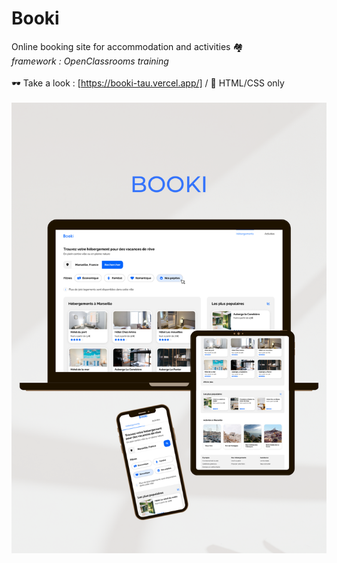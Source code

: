 # Booki
 Online booking site for accommodation and activities 🏘<br>
_framework : OpenClassrooms training_ 
<br><br>
🕶 Take a look : [https://booki-tau.vercel.app/]  /  🌌 HTML/CSS only
<br><br>
![alt text](/images/Booki-MockUp.png)
